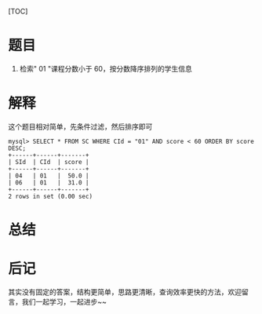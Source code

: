 [TOC]

# 题目
1. 检索" 01 "课程分数小于 60，按分数降序排列的学生信息

# 解释

这个题目相对简单，先条件过滤，然后排序即可

```mysql
mysql> SELECT * FROM SC WHERE CId = "01" AND score < 60 ORDER BY score DESC;
+------+------+-------+
| SId  | CId  | score |
+------+------+-------+
| 04   | 01   |  50.0 |
| 06   | 01   |  31.0 |
+------+------+-------+
2 rows in set (0.00 sec)
```


# 总结

# 后记

其实没有固定的答案，结构更简单，思路更清晰，查询效率更快的方法，欢迎留言，我们一起学习，一起进步~~